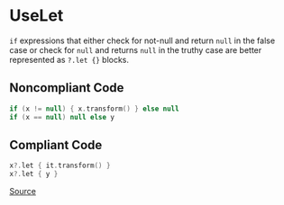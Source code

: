 # UseLet

`if` expressions that either check for not-null and return `null` in the false case or check for `null` and returns
`null` in the truthy case are better represented as `?.let {}` blocks.

## Noncompliant Code

```kotlin
if (x != null) { x.transform() } else null
if (x == null) null else y
```
## Compliant Code

```kotlin
x?.let { it.transform() }
x?.let { y }
```

[Source](https://detekt.dev/docs/rules/style#uselet)
